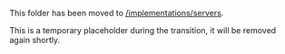 This folder has been moved to [/implementations/servers](../implementations/servers).

This is a temporary placeholder during the transition, it will be removed again shortly.
